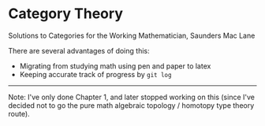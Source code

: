 # Category Theory
Solutions to Categories for the Working Mathematician, Saunders Mac Lane

There are several advantages of doing this:
- Migrating from studying math using pen and paper to latex
- Keeping accurate track of progress by `git log`

--- 

Note: I've only done Chapter 1, and later stopped working on this (since I've decided not to go the pure math algebraic topology / homotopy type theory route).
